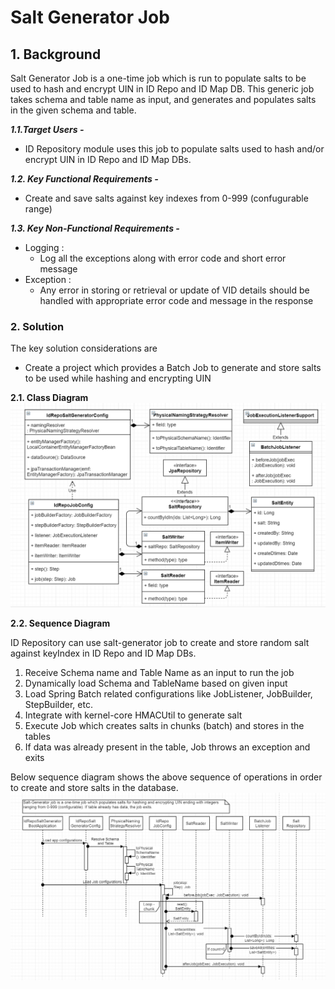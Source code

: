 # Salt Generator Job

## 1. Background       


Salt Generator Job is a one-time job which is run to populate salts to be used to hash and encrypt UIN in ID Repo and ID Map DB. This generic job takes schema and table name as input, and generates and populates salts in the given schema and table.


***1.1.Target Users -***  
- ID Repository module uses this job to populate salts used to hash and/or encrypt UIN in ID Repo and ID Map DBs.


***1.2. Key Functional Requirements -***   
-	Create and save salts against key indexes from 0-999 (confugurable range)


***1.3. Key Non-Functional Requirements -***   

-	Logging :
	-	Log all the exceptions along with error code and short error message    
-	Exception :
	-	Any error in storing or retrieval or update of VID details should be handled with appropriate error code and message in the response  

	
### 2.	Solution    


The key solution considerations are   
- Create a project which provides a Batch Job to generate and store salts to be used while hashing and encrypting UIN


**2.1.	Class Diagram**   
![Class Diagram](_images/idrepo-saltgenerator-cd.PNG)   


**2.2.	Sequence Diagram**   

ID Repository can use salt-generator job to create and store random salt against keyIndex in ID Repo and ID Map DBs.

1. 	Receive Schema name and Table Name as an input to run the job
2.	Dynamically load Schema and TableName based on given input
3.	Load Spring Batch related configurations like JobListener, JobBuilder, StepBuilder, etc.
4.	Integrate with kernel-core HMACUtil to generate salt
5.	Execute Job which creates salts in chunks (batch) and stores in the tables
6. 	If data was already present in the table, Job throws an exception and exits

Below sequence diagram shows the above sequence of operations in order to create and store salts in the database.   
![Create VID Sequence Diagram](_images/idrepo-saltgenerator-sd.PNG)   
